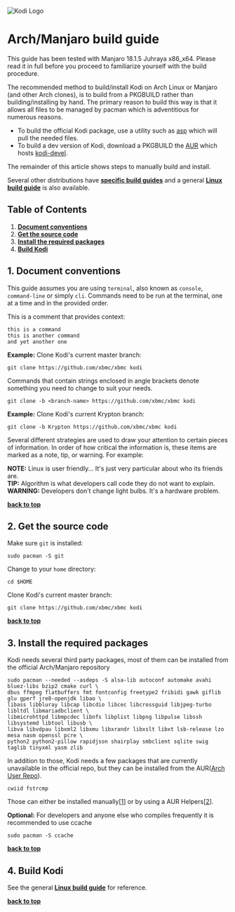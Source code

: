 ![Kodi Logo](resources/banner_slim.png)

# Arch/Manjaro build guide
This guide has been tested with Manjaro 18.1.5 Juhraya x86_x64. Please read it in full before you proceed to familiarize yourself with the build procedure.

The recommended method to build/install Kodi on Arch Linux or Manjaro (and other Arch clones), is to build from a PKGBUILD rather than building/installing by hand.  The primary reason to build this way is that it allows all files to be managed by pacman which is adventitious for numerous reasons.  

* To build the official Kodi package, use a utility such as [asp](https://wiki.archlinux.org/index.php/Arch_Build_System#Retrieve_PKGBUILD_source_using_Git) which will pull the needed files.
* To build a dev version of Kodi, download a PKGBUILD the [AUR](https://wiki.archlinux.org/index.php/Arch_User_Repository) which hosts [kodi-devel](https://aur.archlinux.org/packages/kodi-devel/).

The remainder of this article shows steps to manually build and install.

Several other distributions have **[specific build guides](README.md)** and a general **[Linux build guide](README.Linux.md)** is also available.

## Table of Contents
1. **[Document conventions](#1-document-conventions)**
2. **[Get the source code](#2-get-the-source-code)**
3. **[Install the required packages](#3-install-the-required-packages)**  
4. **[Build Kodi](#4-build-kodi)**

## 1. Document conventions
This guide assumes you are using `terminal`, also known as `console`, `command-line` or simply `cli`. Commands need to be run at the terminal, one at a time and in the provided order.

This is a comment that provides context:
```
this is a command
this is another command
and yet another one
```

**Example:** Clone Kodi's current master branch:
```
git clone https://github.com/xbmc/xbmc kodi
```

Commands that contain strings enclosed in angle brackets denote something you need to change to suit your needs.
```
git clone -b <branch-name> https://github.com/xbmc/xbmc kodi
```

**Example:** Clone Kodi's current Krypton branch:
```
git clone -b Krypton https://github.com/xbmc/xbmc kodi
```

Several different strategies are used to draw your attention to certain pieces of information. In order of how critical the information is, these items are marked as a note, tip, or warning. For example:
 
**NOTE:** Linux is user friendly... It's just very particular about who its friends are.  
**TIP:** Algorithm is what developers call code they do not want to explain.  
**WARNING:** Developers don't change light bulbs. It's a hardware problem.

**[back to top](#table-of-contents)**

## 2. Get the source code
Make sure `git` is installed:
```
sudo pacman -S git
```

Change to your `home` directory:
```
cd $HOME
```

Clone Kodi's current master branch:
```
git clone https://github.com/xbmc/xbmc kodi
```

**[back to top](#table-of-contents)**

## 3. Install the required packages

Kodi needs several third party packages, most of them can be installed from the official Arch/Manjaro repository

```
sudo pacman --needed --asdeps -S alsa-lib autoconf automake avahi bluez-libs bzip2 cmake curl \
dbus ffmpeg flatbuffers fmt fontconfig freetype2 fribidi gawk giflib glu gperf jre8-openjdk libao \
libass libbluray libcap libcdio libcec libcrossguid libjpeg-turbo libltdl libmariadbclient \
libmicrohttpd libmpcdec libnfs libplist libpng libpulse libssh libsystemd libtool libusb \
libva libvdpau libxml2 libxmu libxrandr libxslt libxt lsb-release lzo mesa nasm openssl pcre \
python2 python2-pillow rapidjson shairplay smbclient sqlite swig taglib tinyxml yasm zlib
```

In addition to those, Kodi needs a few packages that are currently unavailable in the official repo, but they can be installed from the AUR([Arch User Repo](https://aur.archlinux.org/)).
```
cwiid fstrcmp
```
Those can either be installed manually[[1](https://wiki.archlinux.org/index.php/Arch_User_Repository#Installing_packages)] or by using a AUR Helpers[[2](https://wiki.archlinux.org/index.php/AUR_helpers)].

**Optional:** For developers and anyone else who compiles frequently it is recommended to use ccache
```
sudo pacman -S ccache
```
**[back to top](#table-of-contents)**

## 4. Build Kodi
See the general **[Linux build guide](README.Linux.md)** for reference.

**[back to top](#table-of-contents)**
